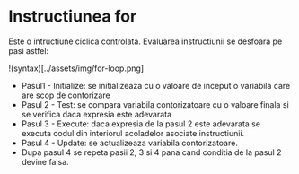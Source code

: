 # Instructiunea for
Este o intructiune ciclica controlata. Evaluarea instructiunii se desfoara pe pasi astfel:

!(syntax)[../assets/img/for-loop.png]

- Pasul1 - Initialize: se initializeaza cu o valoare de inceput o variabila care are scop de contorizare
- Pasul 2 - Test: se compara variabila contorizatoare cu o valoare finala si se verifica daca expresia este adevarata
- Pasul 3 - Execute: daca expresia de la pasul 2 este adevarata se executa codul din interiorul acoladelor asociate instructiunii.
- Pasul 4 - Update: se actualizeaza variabila contorizatoare.
- Dupa pasul 4 se repeta pasii 2, 3 si 4 pana cand conditia de la pasul 2 devine falsa. 
